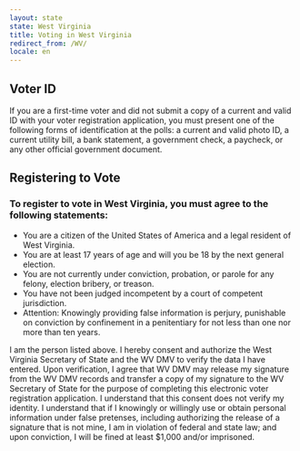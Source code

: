 ```yaml
---
layout: state
state: West Virginia
title: Voting in West Virginia
redirect_from: /WV/
locale: en
---
```


## Voter ID

If you are a first-time voter and did not submit a copy of a current and valid ID with your voter registration application, you must present one of the following forms of identification at the polls: a current and valid photo ID, a current utility bill, a bank statement, a government check, a paycheck, or any other official government document.

## Registering to Vote

### To register to vote in West Virginia, you must agree to the following statements:

* You are a citizen of the United States of America and a legal resident of West Virginia.
* You are at least 17 years of age and will you be 18 by the next general election.
* You are not currently under conviction, probation, or parole for any felony, election bribery, or treason.
* You have not been judged incompetent by a court of competent jurisdiction.
* Attention: Knowingly providing false information is perjury, punishable on conviction by confinement in a penitentiary for not less than one nor more than ten years.

I am the person listed above. I hereby consent and authorize the West Virginia Secretary of State and the WV DMV to verify the data I have entered. Upon verification, I agree that WV DMV may release my signature from the WV DMV records and transfer a copy of my signature to the WV Secretary of State for the purpose of completing this electronic voter registration application. I understand that this consent does not verify my identity. I understand that if I knowingly or willingly use or obtain personal information under false pretenses, including authorizing the release of a signature that is not mine, I am in violation of federal and state law; and upon conviction, I will be fined at least $1,000 and/or imprisoned.

